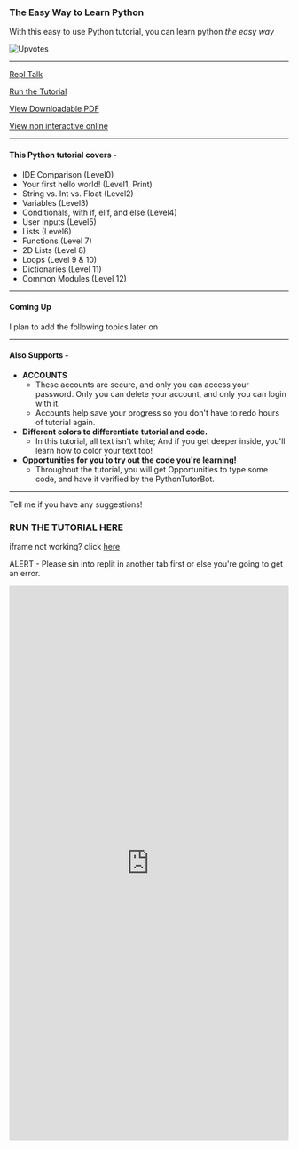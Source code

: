 ### The Easy Way to Learn Python

With this easy to use Python tutorial, you can learn python *the easy way*

![Upvotes](https://img.shields.io/badge/Upvotes%20on%20Repl%20Talk%20Received-120-blue)
____________________________________________________________________________________________________

<a href="https://repl.it/talk/learn/PYTHON-TUTORIAL/92006" class="btn btn-github"><span class="icon"></span>Repl Talk</a>

<a href="https://coolcodersj.github.io/Python-TheTutorial/#run-the-tutorial-here" class="btn btn-github"><span class="icon"></span>Run the Tutorial</a>

<a href="https://sjurl.repl.co/l/pytutorialpdf/" class="btn btn-github"><span class="icon"></span>View Downloadable PDF</a>

<a href="https://sjurl.repl.co/l/pytutorialo/" class="btn btn-github"><span class="icon"></span>View non interactive online</a>

____________________________________________________________________________________________________

#### This Python tutorial covers -
- IDE Comparison (Level0)
- Your first hello world! (Level1, Print)
- String vs. Int vs. Float (Level2)
- Variables (Level3)
- Conditionals, with if, elif, and else (Level4)
- User Inputs (Level5)
- Lists (Level6)
- Functions (Level 7)
- 2D Lists (Level 8)
- Loops (Level 9 & 10)
- Dictionaries (Level 11)
- Common Modules (Level 12)

____________________________________________________________________________________________________


#### Coming Up
I plan to add the following topics later on


____________________________________________________________________________________________________

#### Also Supports - 
- **ACCOUNTS**
  - These accounts are secure, and only you can access your password. Only you can delete your account, and only you can login with it. 
  - Accounts help save your progress so you don't have to redo hours of tutorial again.
- **Different colors to differentiate tutorial and code.**
  - In this tutorial, all text isn't white; And if you get deeper inside, you'll learn how to color your text too!
- **Opportunities for you to try out the code you're learning!**
  - Throughout the tutorial, you will get Opportunities to type some code, and have it verified by the PythonTutorBot.
  
  
____________________________________________________________________________________________________

Tell me if you have any suggestions!



### RUN THE TUTORIAL HERE
iframe not working? click [here](https://repl.it/@CoolCoderSJ/Python-TheTutorial#main.py)

ALERT - Please sin into replit in another tab first or else you're going to get an error.


<iframe height="1000px" width="100%" src="https://repl.it/@CoolCoderSJ/Python-TheTutorial?lite=true&outputonly=1" scrolling="no" frameborder="no" allowtransparency="true" allowfullscreen="true" sandbox="allow-forms allow-pointer-lock allow-popups allow-same-origin allow-scripts allow-modals"></iframe>

<script src='https://analytics.dupl.repl.co/analytics.js'></script>
